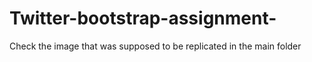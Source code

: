 # Twitter-bootstrap-assignment-
Check the image that was supposed to be replicated in the main folder
